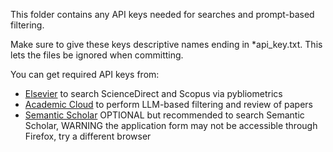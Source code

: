 This folder contains any API keys needed for searches and prompt-based filtering.

Make sure to give these keys descriptive names ending in *api_key.txt. This lets the files be ignored when committing.

You can get required API keys from:

- [Elsevier](https://dev.elsevier.com/apikey/manage) to search ScienceDirect and Scopus via pybliometrics
- [Academic Cloud](https://kisski.gwdg.de/en/leistungen/2-02-llm-service/) to perform LLM-based filtering and review of papers
- [Semantic Scholar](https://www.semanticscholar.org/product/api#api-key-form) OPTIONAL but recommended to search Semantic Scholar, WARNING the application form may not be accessible through Firefox, try a different browser
